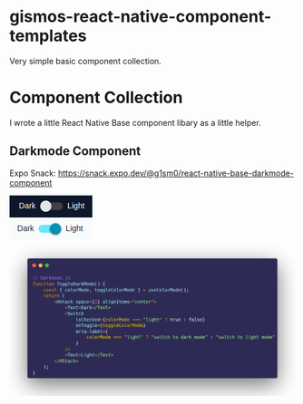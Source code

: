 # gismos-react-native-component-templates
Very simple basic component collection. 
# Component Collection
I wrote a little React Native Base component libary as a little helper.
## Darkmode Component
Expo Snack: https://snack.expo.dev/@g1sm0/react-native-base-darkmode-component

![Light Switch Beispiel Bild](https://github.com/Gismo1337/gismos-react-native-component-templates/blob/main/assets/toggleDark.png)<br/>
![Light Switch Beispiel Bild](https://github.com/Gismo1337/gismos-react-native-component-templates/blob/main/assets/toggleLight.png)<br/>
![Darkmode Code Beispiel Bild](https://github.com/Gismo1337/gismos-react-native-component-templates/blob/main/assets/Darkmode.png)